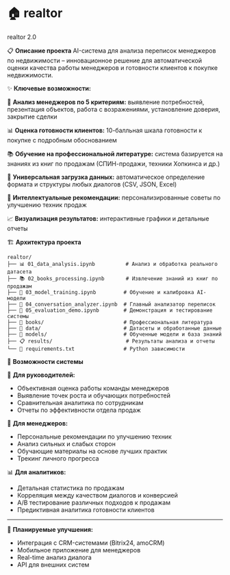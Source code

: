 # 🏠 realtor
realtor 2.0

📋 **Описание проекта**
AI-система для анализа переписок менеджеров по недвижимости – инновационное решение для автоматической оценки качества работы менеджеров и готовности клиентов к покупке недвижимости.

✨ **Ключевые возможности:**

🎯 **Анализ менеджеров по 5 критериям:** выявление потребностей, презентация объектов, работа с возражениями, установление доверия, закрытие сделки

📊 **Оценка готовности клиентов:** 10-балльная шкала готовности к покупке с подробным обоснованием

📚 **Обучение на профессиональной литературе:** система базируется на знаниях из книг по продажам (СПИН-продажи, техники Хопкинса и др.)

💾 **Универсальная загрузка данных:** автоматическое определение формата и структуры любых диалогов (CSV, JSON, Excel)

🧠 **Интеллектуальные рекомендации:** персонализированные советы по улучшению техник продаж

📈 **Визуализация результатов:** интерактивные графики и детальные отчеты

🏗️ **Архитектура проекта**

```
realtor/
├── 📊 01_data_analysis.ipynb          # Анализ и обработка реального датасета
├── 📚 02_books_processing.ipynb       # Извлечение знаний из книг по продажам
├── 🤖 03_model_training.ipynb         # Обучение и калибровка AI-модели
├── 💬 04_conversation_analyzer.ipynb  # Главный анализатор переписок
├── 🧪 05_evaluation_demo.ipynb        # Демонстрация и тестирование системы
├── 📖 books/                          # Профессиональная литература 
├── 💾 data/                           # Датасеты и обработанные данные
├── 🧠 models/                         # Обученные модели и база знаний
├── 📋 results/                        # Результаты анализа и отчеты
└── 📄 requirements.txt                # Python зависимости
```

🔧 **Возможности системы**

👔 **Для руководителей:**
- Объективная оценка работы команды менеджеров
- Выявление точек роста и обучающих потребностей  
- Сравнительная аналитика по сотрудникам
- Отчеты по эффективности отдела продаж

👥 **Для менеджеров:**
- Персональные рекомендации по улучшению техник
- Анализ сильных и слабых сторон
- Обучающие материалы на основе лучших практик
- Трекинг личного прогресса

📊 **Для аналитиков:**
- Детальная статистика по продажам
- Корреляция между качеством диалогов и конверсией
- A/B тестирование различных подходов к продажам
- Предиктивная аналитика готовности клиентов

---

🚀 **Планируемые улучшения:**
- Интеграция с CRM-системами (Bitrix24, amoCRM)
- Мобильное приложение для менеджеров
- Real-time анализ диалога
- API для внешних систем